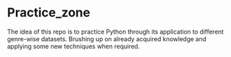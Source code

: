 # Practice_zone
The idea of this repo is to practice Python through its application to different genre-wise datasets. Brushing up on already acquired knowledge and applying some new techniques when required.

